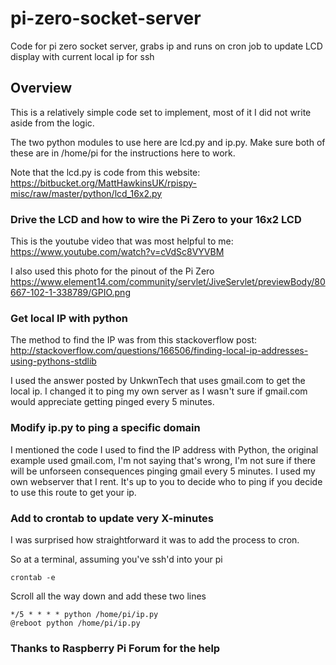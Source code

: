 # pi-zero-socket-server
Code for pi zero socket server, grabs ip and runs on cron job to update LCD display with current local ip for ssh

## Overview
This is a relatively simple code set to implement, most of it I did not write aside from the logic.

The two python modules to use here are lcd.py and ip.py. Make sure both of these are in /home/pi for the instructions here to work.

Note that the lcd.py is code from this website:
https://bitbucket.org/MattHawkinsUK/rpispy-misc/raw/master/python/lcd_16x2.py

### Drive the LCD and how to wire the Pi Zero to your 16x2 LCD
This is the youtube video that was most helpful to me:
https://www.youtube.com/watch?v=cVdSc8VYVBM

I also used this photo for the pinout of the Pi Zero
https://www.element14.com/community/servlet/JiveServlet/previewBody/80667-102-1-338789/GPIO.png

### Get local IP with python
The method to find the IP was from this stackoverflow post:
http://stackoverflow.com/questions/166506/finding-local-ip-addresses-using-pythons-stdlib

I used the answer posted by UnkwnTech that uses gmail.com to get the local ip. I changed it to ping my own server as I wasn't sure if gmail.com would appreciate getting pinged every 5 minutes.

### Modify ip.py to ping a specific domain
I mentioned the code I used to find the IP address with Python, the original example used gmail.com, I'm not saying that's wrong, I'm not sure if there will be unforseen consequences pinging gmail every 5 minutes. I used my own webserver that I rent. It's up to you to decide who to ping if you decide to use this route to get your ip.

### Add to crontab to update very X-minutes
I was surprised how straightforward it was to add the process to cron.

So at a terminal, assuming you've ssh'd into your pi

```
crontab -e
```
Scroll all the way down and add these two lines

```
*/5 * * * * python /home/pi/ip.py
@reboot python /home/pi/ip.py
```

### Thanks to Raspberry Pi Forum for the help
